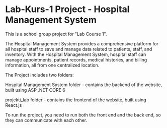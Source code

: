 # Lab-Kurs-1 Project - Hospital Management System

This is a school group project for "Lab Course 1". 

The Hospital Management System provides a comprehensive platform for all hospital staff to save and manage data related to patients, staff, and inventory. With the Hospital Management System, hospital staff can manage appointments, patient records, medical histories, and billing information, all from one centralized location.

The Project includes two folders:

Hospital Management System folder - contains the backend of the website, built using ASP .NET CORE 6

projekti_lab folder - contains the frontend of the website, built using React.js

To run the project, you need to run both the front end and the back end, so they can communicate with each other.
